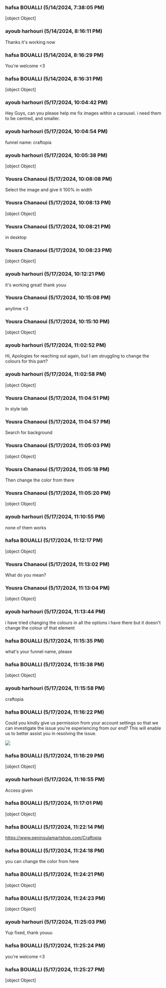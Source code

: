 ### hafsa BOUALLI (5/14/2024, 7:38:05 PM)

[object Object]

### ayoub harhouri (5/14/2024, 8:16:11 PM)

Thanks it's working now

### hafsa BOUALLI (5/14/2024, 8:16:29 PM)

You're welcome <3

### hafsa BOUALLI (5/14/2024, 8:16:31 PM)

[object Object]

### ayoub harhouri (5/17/2024, 10:04:42 PM)

Hey Guys, can you please help me fix images within a carousel. i need them to be centred, and smaller.

### ayoub harhouri (5/17/2024, 10:04:54 PM)

funnel name: craftopia

### ayoub harhouri (5/17/2024, 10:05:38 PM)

[object Object]

### Yousra Chanaoui (5/17/2024, 10:08:08 PM)

Select the image and give it 100% in width

### Yousra Chanaoui (5/17/2024, 10:08:13 PM)

[object Object]

### Yousra Chanaoui (5/17/2024, 10:08:21 PM)

in desktop

### Yousra Chanaoui (5/17/2024, 10:08:23 PM)

[object Object]

### ayoub harhouri (5/17/2024, 10:12:21 PM)

it's working great! thank youu

### Yousra Chanaoui (5/17/2024, 10:15:08 PM)

anytime <3

### Yousra Chanaoui (5/17/2024, 10:15:10 PM)

[object Object]

### ayoub harhouri (5/17/2024, 11:02:52 PM)

Hi, Apologies for reaching out again, but I am struggling to change the colours for this part?

### ayoub harhouri (5/17/2024, 11:02:58 PM)

[object Object]

### Yousra Chanaoui (5/17/2024, 11:04:51 PM)

In style tab

### Yousra Chanaoui (5/17/2024, 11:04:57 PM)

Search for background 

### Yousra Chanaoui (5/17/2024, 11:05:03 PM)

[object Object]

### Yousra Chanaoui (5/17/2024, 11:05:18 PM)

Then change the color from there 

### Yousra Chanaoui (5/17/2024, 11:05:20 PM)

[object Object]

### ayoub harhouri (5/17/2024, 11:10:55 PM)

none of them works

### hafsa BOUALLI (5/17/2024, 11:12:17 PM)

[object Object]

### Yousra Chanaoui (5/17/2024, 11:13:02 PM)

What do you mean?

### Yousra Chanaoui (5/17/2024, 11:13:04 PM)

[object Object]

### ayoub harhouri (5/17/2024, 11:13:44 PM)

i have tried changing the colours in all the options i have there but it doesn't change the colour of that element

### hafsa BOUALLI (5/17/2024, 11:15:35 PM)

what's your funnel name, please

### hafsa BOUALLI (5/17/2024, 11:15:38 PM)

[object Object]

### ayoub harhouri (5/17/2024, 11:15:58 PM)

craftopia

### hafsa BOUALLI (5/17/2024, 11:16:22 PM)

Could you kindly give us permission from your account settings so that we can investigate the issue you're experiencing from our end? This will enable us to better assist you in resolving the issue.


![](https://storage.crisp.chat/users/upload/operator/77cc42314787b400/d35cced9-c1a9-49e7-9b4b-827547_1r8fjjc.png)

### hafsa BOUALLI (5/17/2024, 11:16:29 PM)

[object Object]

### ayoub harhouri (5/17/2024, 11:16:55 PM)

Access given

### hafsa BOUALLI (5/17/2024, 11:17:01 PM)

[object Object]

### hafsa BOUALLI (5/17/2024, 11:22:14 PM)

https://www.peninsulamartshop.com/Craftopia

### hafsa BOUALLI (5/17/2024, 11:24:18 PM)

you can change the color from here

### hafsa BOUALLI (5/17/2024, 11:24:21 PM)

[object Object]

### hafsa BOUALLI (5/17/2024, 11:24:23 PM)

[object Object]

### ayoub harhouri (5/17/2024, 11:25:03 PM)

Yup fixed, thank youuu

### hafsa BOUALLI (5/17/2024, 11:25:24 PM)

you're welcome <3

### hafsa BOUALLI (5/17/2024, 11:25:27 PM)

[object Object]
